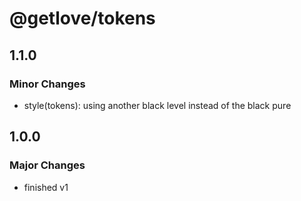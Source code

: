# @getlove/tokens

## 1.1.0

### Minor Changes

- style(tokens): using another black level instead of the black pure

## 1.0.0

### Major Changes

- finished v1
